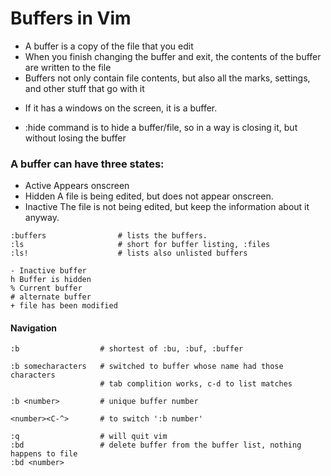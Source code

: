 # Buffers in Vim

- A buffer is a copy of the file that you edit
- When you finish changing the buffer and exit, the contents of the buffer are written to the file
- Buffers not only contain file contents, but also all the marks, settings, and other stuff that go with it

* If it has a windows on the screen, it is a buffer.

- :hide command is to hide a buffer/file, so in a way is closing it, but without losing the buffer

### A buffer can have three states:

- Active    Appears onscreen
- Hidden    A file is being edited, but does not appear onscreen.
- Inactive  The file is not being edited, but keep the information about it anyway.


```vim
:buffers                # lists the buffers.
:ls                     # short for buffer listing, :files
:ls!                    # lists also unlisted buffers

- Inactive buffer
h Buffer is hidden
% Current buffer
# alternate buffer
+ file has been modified
```

#### Navigation

```shell
:b                  # shortest of :bu, :buf, :buffer

:b somecharacters   # switched to buffer whose name had those characters
                    # tab complition works, c-d to list matches

:b <number>         # unique buffer number

<number><C-^>       # to switch ':b number'

:q                  # will quit vim
:bd                 # delete buffer from the buffer list, nothing happens to file
:bd <number>
```
